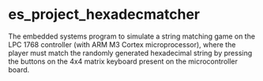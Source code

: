 # es_project_hexadecmatcher
The embedded systems program to simulate a string matching game on the LPC 1768 controller (with ARM M3 Cortex microprocessor), where the player must match the randomly generated hexadecimal string by pressing the buttons on the 4x4 matrix keyboard present on the microcontroller board.
